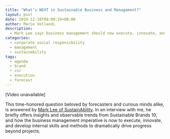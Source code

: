 ```yaml
---
title: "What’s NEXT in Sustainable Business and Management?"
layout: post
date: 2010-12-18T09:00:19+00:00
author: Mario Vellandi
description:
  - Mark Lee says business management should now execute, innovate, and develop internal skills and methods to dramatically drive progress beyond projects
categories:
  - corporate social responsibility
  - management
  - sustainability
tags:
  - agenda
  - brand
  - csr
  - execution
  - forecast
---
```

[Video unavailable]

This time-honored question beloved by forecasters and curious minds alike, is answered by [Mark Lee of SustainAbility](http://www.sustainability.com/). In an interview with me, he briefly offers insights and observable trends from Sustainable Brands 10, and how the business management imperative is now to execute, innovate, and develop internal skills and methods to dramatically drive progress beyond projects.
